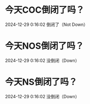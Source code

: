 # 今天COC倒闭了吗？

2024-12-29 0:16:02 倒闭了（Not Down）

# 今天NOS倒闭了吗？

2024-12-29 0:16:02 没倒闭（Down）

# 今天NS倒闭了吗？

2024-12-29 0:16:02 没倒闭（Down）

